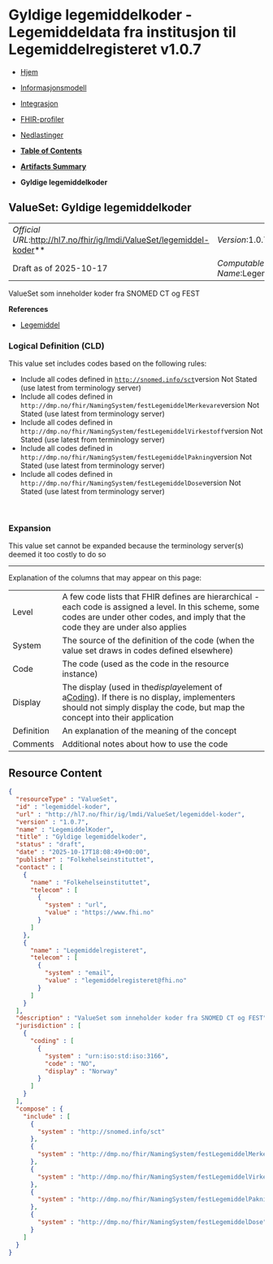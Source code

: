 # Gyldige legemiddelkoder - Legemiddeldata fra institusjon til Legemiddelregisteret v1.0.7

*  [Hjem](index.md) 
*  [Informasjonsmodell](informasjonsmodell.md) 
*  [Integrasjon](integrasjon.md) 
*  [FHIR-profiler](profiler.md) 
*  [Nedlastinger](nedlastinger.md) 

* [**Table of Contents**](toc.md)
* [**Artifacts Summary**](artifacts.md)
* **Gyldige legemiddelkoder**

## ValueSet: Gyldige legemiddelkoder 

| | |
| :--- | :--- |
| *Official URL*:http://hl7.no/fhir/ig/lmdi/ValueSet/legemiddel-koder** | *Version*:1.0.7** |
| Draft as of 2025-10-17 | *Computable Name*:LegemiddelKoder |

 
ValueSet som inneholder koder fra SNOMED CT og FEST 

 **References** 

* [Legemiddel](StructureDefinition-lmdi-medication.md)

### Logical Definition (CLD)

This value set includes codes based on the following rules:

* Include all codes defined in [`http://snomed.info/sct`](http://www.snomed.org/)version Not Stated (use latest from terminology server)
* Include all codes defined in `http://dmp.no/fhir/NamingSystem/festLegemiddelMerkevare`version Not Stated (use latest from terminology server)
* Include all codes defined in `http://dmp.no/fhir/NamingSystem/festLegemiddelVirkestoff`version Not Stated (use latest from terminology server)
* Include all codes defined in `http://dmp.no/fhir/NamingSystem/festLegemiddelPakning`version Not Stated (use latest from terminology server)
* Include all codes defined in `http://dmp.no/fhir/NamingSystem/festLegemiddelDose`version Not Stated (use latest from terminology server)

 

### Expansion

This value set cannot be expanded because the terminology server(s) deemed it too costly to do so

-------

 Explanation of the columns that may appear on this page: 

| | |
| :--- | :--- |
| Level | A few code lists that FHIR defines are hierarchical - each code is assigned a level. In this scheme, some codes are under other codes, and imply that the code they are under also applies |
| System | The source of the definition of the code (when the value set draws in codes defined elsewhere) |
| Code | The code (used as the code in the resource instance) |
| Display | The display (used in the*display*element of a[Coding](http://hl7.org/fhir/R4/datatypes.html#Coding)). If there is no display, implementers should not simply display the code, but map the concept into their application |
| Definition | An explanation of the meaning of the concept |
| Comments | Additional notes about how to use the code |



## Resource Content

```json
{
  "resourceType" : "ValueSet",
  "id" : "legemiddel-koder",
  "url" : "http://hl7.no/fhir/ig/lmdi/ValueSet/legemiddel-koder",
  "version" : "1.0.7",
  "name" : "LegemiddelKoder",
  "title" : "Gyldige legemiddelkoder",
  "status" : "draft",
  "date" : "2025-10-17T18:08:49+00:00",
  "publisher" : "Folkehelseinstituttet",
  "contact" : [
    {
      "name" : "Folkehelseinstituttet",
      "telecom" : [
        {
          "system" : "url",
          "value" : "https://www.fhi.no"
        }
      ]
    },
    {
      "name" : "Legemiddelregisteret",
      "telecom" : [
        {
          "system" : "email",
          "value" : "legemiddelregisteret@fhi.no"
        }
      ]
    }
  ],
  "description" : "ValueSet som inneholder koder fra SNOMED CT og FEST",
  "jurisdiction" : [
    {
      "coding" : [
        {
          "system" : "urn:iso:std:iso:3166",
          "code" : "NO",
          "display" : "Norway"
        }
      ]
    }
  ],
  "compose" : {
    "include" : [
      {
        "system" : "http://snomed.info/sct"
      },
      {
        "system" : "http://dmp.no/fhir/NamingSystem/festLegemiddelMerkevare"
      },
      {
        "system" : "http://dmp.no/fhir/NamingSystem/festLegemiddelVirkestoff"
      },
      {
        "system" : "http://dmp.no/fhir/NamingSystem/festLegemiddelPakning"
      },
      {
        "system" : "http://dmp.no/fhir/NamingSystem/festLegemiddelDose"
      }
    ]
  }
}

```
